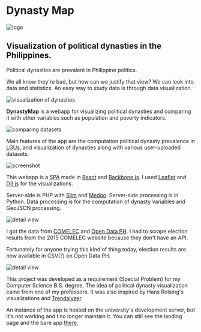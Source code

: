 <!--{
	"template": "work",
	"data": "projects_byid.dynastymap"
}-->


# Dynasty Map

<p class="center">
	<img class="media-plain" src="../img/dynastymap_logo.png" alt="logo"/>
</p>

## Visualization of political dynasties in the Philippines.

Political dynasties are prevalent in Philippine politics.

We all know they're bad, but how can we justify that view? We can look into data and statistics. An easy way to study data is through data visualization.

![visualization of dynasties](../img/dynastymap_tags.png)

**DynastyMap** is a webapp for visualizing political dynasties and comparing it with other variables such as population and poverty indicators.

![comparing datasets](../img/dynastymap_compare.png)

Main features of the app are the computation political dynasty prevalence in <abbr title="Local Government Units">LGUs</abbr>, and visualization of dynasties along with various user-uploaded datasets.

![screenshot](../img/dynastymap_1.jpg)

This webapp is a <abbr title="single-page application">SPA</abbr> made in [React](https://reactjs.org) and [Backbone.js](http://backbonejs.org). I used [Leaflet](https://leafletjs.com) and [D3.js](https://d3js.org/) for the visualizations.

Server-side is PHP with [Slim](https://www.slimframework.com) and [Medoo](https://medoo.in). Server-side processing is in Python. Data processing is for the computation of dynasty variables and GeoJSON processing.

![detail view](../img/dynastymap_2.jpg)

I got the data from [COMELEC](https://www.comelec.gov.ph) and [Open Data PH](https://www.gov.ph/data). I had to scrape election results from the 2015 COMELEC website because they don't have an API.

Fortunately for anyone trying this kind of thing today, election results are now available in CSV(?) on Open Data PH.

![detail view](../img/dynastymap_biv.jpg)

This project was developed as a requirement (Special Problem) for my Computer Science B.S. degree. The idea of political dynasty visualization came from one of my professors. It was also inspired by Hans Rolsing's visualizations and [Trendalyzer](https://www.gapminder.org/tools).

An instance of the app is hosted on the university's development server, but it's not working and I no longer maintain it. You can still see the landing page and the bare app [there](http://agila.upm.edu.ph/~lgrada/dynavis).
